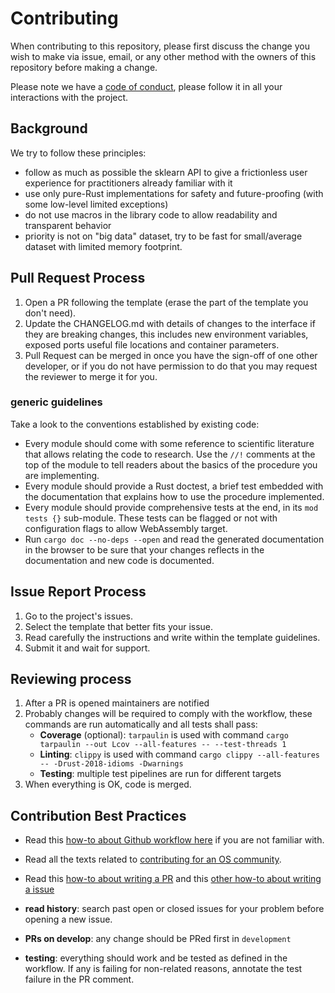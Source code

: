# **Contributing**

When contributing to this repository, please first discuss the change you wish to make via issue,
email, or any other method with the owners of this repository before making a change.

Please note we have a [code of conduct](CODE_OF_CONDUCT.md), please follow it in all your interactions with the project.

## Background

We try to follow these principles:
* follow as much as possible the sklearn API to give a frictionless user experience for practitioners already familiar with it
* use only pure-Rust implementations for safety and future-proofing (with some low-level limited exceptions)
* do not use macros in the library code to allow readability and transparent behavior
* priority is not on "big data" dataset, try to be fast for small/average dataset with limited memory footprint.

## Pull Request Process

1. Open a PR following the template (erase the part of the template you don't need).
2. Update the CHANGELOG.md with details of changes to the interface if they are breaking changes, this includes new environment variables, exposed ports useful file locations and container parameters.
3. Pull Request can be merged in once you have the sign-off of one other developer, or if you do not have permission to do that you may request the reviewer to merge it for you.

### generic guidelines
Take a look to the conventions established by existing code:
* Every module should come with some reference to scientific literature that allows relating the code to research. Use the `//!` comments at the top of the module to tell readers about the basics of the procedure you are implementing.
* Every module should provide a Rust doctest, a brief test embedded with the documentation that explains how to use the procedure implemented.
* Every module should provide comprehensive tests at the end, in its `mod tests {}` sub-module. These tests can be flagged or not with configuration flags to allow WebAssembly target.
* Run `cargo doc --no-deps --open` and read the generated documentation in the browser to be sure that your changes reflects in the documentation and new code is documented.

## Issue Report Process

1. Go to the project's issues.
2. Select the template that better fits your issue.
3. Read carefully the instructions and write within the template guidelines.
4. Submit it and wait for support.

## Reviewing process

1. After a PR is opened maintainers are notified
2. Probably changes will be required to comply with the workflow, these commands are run automatically and all tests shall pass:
    * **Coverage** (optional): `tarpaulin` is used with command `cargo tarpaulin --out Lcov --all-features -- --test-threads 1`
    * **Linting**: `clippy` is used with command `cargo clippy --all-features -- -Drust-2018-idioms -Dwarnings`
    * **Testing**: multiple test pipelines are run for different targets
3. When everything is OK, code is merged.


## Contribution Best Practices

* Read this [how-to about Github workflow here](https://guides.github.com/introduction/flow/) if you are not familiar with.

* Read all the texts related to [contributing for an OS community](https://github.com/HTTP-APIs/hydrus/tree/master/.github).

* Read this [how-to about writing a PR](https://github.com/blog/1943-how-to-write-the-perfect-pull-request) and this [other how-to about writing a issue](https://wiredcraft.com/blog/how-we-write-our-github-issues/)
  
* **read history**: search past open or closed issues for your problem before opening a new issue.

* **PRs on develop**: any change should be PRed first in `development`

* **testing**:  everything should work and be tested as defined in the workflow. If any is failing for non-related reasons, annotate the test failure in the PR comment.
